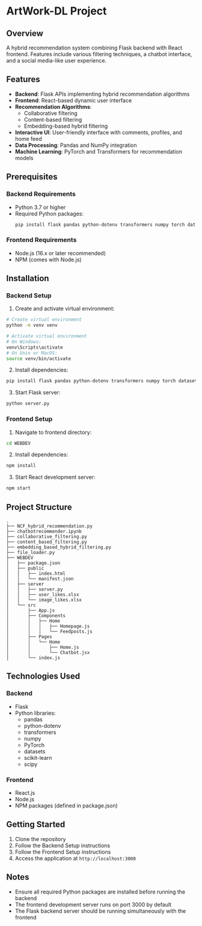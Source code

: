 # ArtWork-DL Project

## Overview
A hybrid recommendation system combining Flask backend with React frontend. Features include various filtering techniques, a chatbot interface, and a social media-like user experience.

## Features
- **Backend**: Flask APIs implementing hybrid recommendation algorithms
- **Frontend**: React-based dynamic user interface
- **Recommendation Algorithms**: 
  - Collaborative filtering
  - Content-based filtering
  - Embedding-based hybrid filtering
- **Interactive UI**: User-friendly interface with comments, profiles, and home feed
- **Data Processing**: Pandas and NumPy integration
- **Machine Learning**: PyTorch and Transformers for recommendation models

## Prerequisites

### Backend Requirements
- Python 3.7 or higher
- Required Python packages:
  ```bash
  pip install flask pandas python-dotenv transformers numpy torch datasets scikit-learn scipy
  ```

### Frontend Requirements
- Node.js (16.x or later recommended)
- NPM (comes with Node.js)

## Installation

### Backend Setup

1. Create and activate virtual environment:
```bash
# Create virtual environment
python -m venv venv

# Activate virtual environment
# On Windows:
venv\Scripts\activate
# On Unix or MacOS:
source venv/bin/activate
```

2. Install dependencies:
```bash
pip install flask pandas python-dotenv transformers numpy torch datasets scikit-learn scipy
```

3. Start Flask server:
```bash
python server.py
```

### Frontend Setup

1. Navigate to frontend directory:
```bash
cd WEBDEV
```

2. Install dependencies:
```bash
npm install
```

3. Start React development server:
```bash
npm start
```

## Project Structure
```
.
├── NCF_hybrid_recommendation.py
├── chatbotrecommender.ipynb
├── collaborative_filtering.py
├── content_based_filtering.py
├── embedding_based_hybrid_filtering.py
├── file_loader.py
├── WEBDEV
│   ├── package.json
│   ├── public
│   │   ├── index.html
│   │   └── manifest.json
│   ├── server
│   │   ├── server.py
│   │   ├── user_likes.xlsx
│   │   └── image_likes.xlsx
│   └── src
│       ├── App.js
│       ├── Components
│       │   ├── Home
│       │   │   ├── Homepage.js
│       │   │   └── Feedposts.js
│       ├── Pages
│       │   └── Home
│       │       ├── Home.js
│       │       └── Chatbot.jsx
│       └── index.js
```

## Technologies Used

### Backend
- Flask
- Python libraries:
  - pandas
  - python-dotenv
  - transformers
  - numpy
  - PyTorch
  - datasets
  - scikit-learn
  - scipy

### Frontend
- React.js
- Node.js
- NPM packages (defined in package.json)

## Getting Started

1. Clone the repository
2. Follow the Backend Setup instructions
3. Follow the Frontend Setup instructions
4. Access the application at `http://localhost:3000`

## Notes
- Ensure all required Python packages are installed before running the backend
- The frontend development server runs on port 3000 by default
- The Flask backend server should be running simultaneously with the frontend
